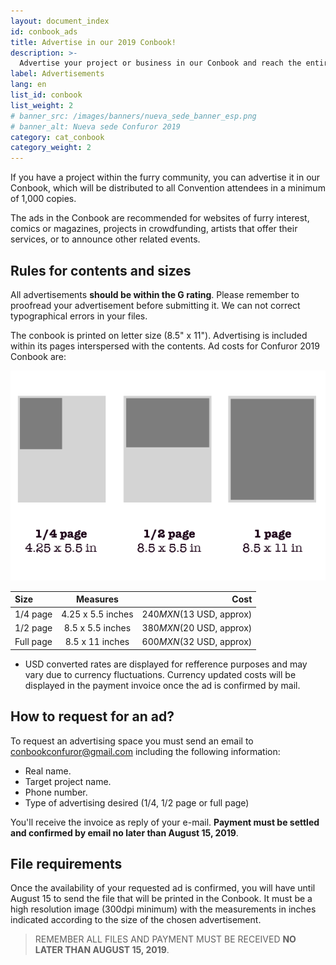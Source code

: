 ```yaml
---
layout: document_index
id: conbook_ads
title: Advertise in our 2019 Conbook!
description: >-
  Advertise your project or business in our Conbook and reach the entire Confuror audience. Press quality and full of color!
label: Advertisements
lang: en
list_id: conbook
list_weight: 2
# banner_src: /images/banners/nueva_sede_banner_esp.png
# banner_alt: Nueva sede Confuror 2019
category: cat_conbook
category_weight: 2
---
```


If you have a project within the furry community, you can advertise it in our Conbook, which will be distributed to all Convention attendees in a minimum of 1,000 copies.

The ads in the Conbook are recommended for websites of furry interest, comics or magazines, projects in crowdfunding, artists that offer their services, or to announce other related events.


## Rules for contents and sizes

All advertisements **should be within the G rating**. Please remember to proofread your advertisement before submitting it. We can not correct typographical errors in your files.

The conbook is printed on letter size (8.5" x 11"). Advertising is included within its pages interspersed with the contents. Ad costs for Confuror 2019 Conbook are:

<div class="container text-center"><img src="/images/pictures/ad_size_diagram_en.png" alt="Tamaños de anuncios disponibles" class="img-fluid"></div>

|Size|Measures|Cost|
|:--------|:-------:|--------:|
|1/4 page|4.25 x 5.5 inches|$240 MXN ($13 USD, approx)|
|1/2 page|8.5 x 5.5 inches|$380 MXN ($20 USD, approx)|
|Full page|8.5 x 11 inches|$600 MXN ($32 USD, approx)|

* USD converted rates are displayed for refference purposes and may vary due to currency fluctuations. Currency updated costs will be displayed in the payment invoice once the ad is confirmed by mail.


## How to request for an ad?

To request an advertising space you must send an email to [conbookconfuror@gmail.com](mailto:conbookconfuror@gmail.com) including the following information:

- Real name.
- Target project name.
- Phone number.
- Type of advertising desired (1/4, 1/2 page or full page)

You'll receive the invoice as reply of your e-mail. **Payment must be settled and confirmed by email no later than August 15, 2019**.


## File requirements

Once the availability of your requested ad is confirmed, you will have until August 15 to send the file that will be printed in the Conbook. It must be a high resolution image (300dpi minimum) with the measurements in inches indicated according to the size of the chosen advertisement.

> REMEMBER ALL FILES AND PAYMENT MUST BE RECEIVED **NO LATER THAN AUGUST 15, 2019**.